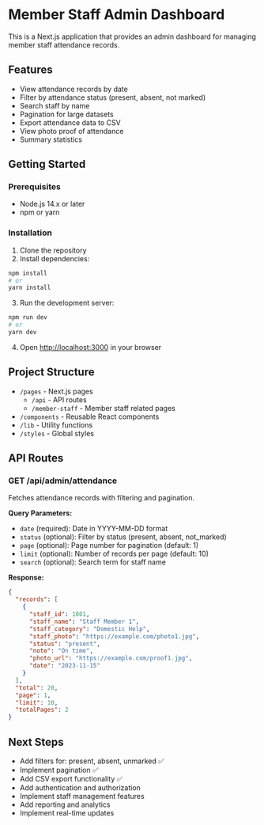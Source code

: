 # Member Staff Admin Dashboard

This is a Next.js application that provides an admin dashboard for managing member staff attendance records.

## Features

- View attendance records by date
- Filter by attendance status (present, absent, not marked)
- Search staff by name
- Pagination for large datasets
- Export attendance data to CSV
- View photo proof of attendance
- Summary statistics

## Getting Started

### Prerequisites

- Node.js 14.x or later
- npm or yarn

### Installation

1. Clone the repository
2. Install dependencies:

```bash
npm install
# or
yarn install
```

3. Run the development server:

```bash
npm run dev
# or
yarn dev
```

4. Open [http://localhost:3000](http://localhost:3000) in your browser

## Project Structure

- `/pages` - Next.js pages
  - `/api` - API routes
  - `/member-staff` - Member staff related pages
- `/components` - Reusable React components
- `/lib` - Utility functions
- `/styles` - Global styles

## API Routes

### GET /api/admin/attendance

Fetches attendance records with filtering and pagination.

**Query Parameters:**
- `date` (required): Date in YYYY-MM-DD format
- `status` (optional): Filter by status (present, absent, not_marked)
- `page` (optional): Page number for pagination (default: 1)
- `limit` (optional): Number of records per page (default: 10)
- `search` (optional): Search term for staff name

**Response:**
```json
{
  "records": [
    {
      "staff_id": 1001,
      "staff_name": "Staff Member 1",
      "staff_category": "Domestic Help",
      "staff_photo": "https://example.com/photo1.jpg",
      "status": "present",
      "note": "On time",
      "photo_url": "https://example.com/proof1.jpg",
      "date": "2023-11-15"
    }
  ],
  "total": 20,
  "page": 1,
  "limit": 10,
  "totalPages": 2
}
```

## Next Steps

- Add filters for: present, absent, unmarked ✅
- Implement pagination ✅
- Add CSV export functionality ✅
- Add authentication and authorization
- Implement staff management features
- Add reporting and analytics
- Implement real-time updates
